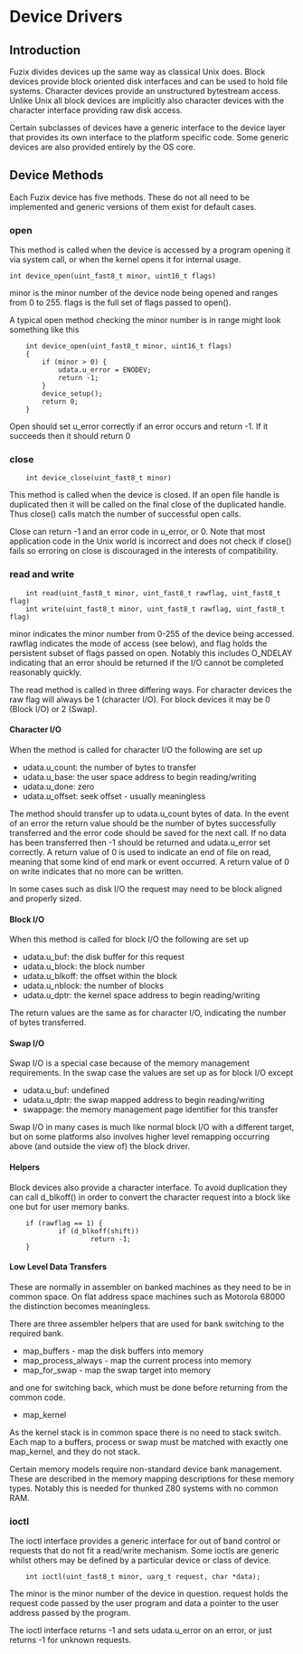 # Device Drivers

## Introduction

Fuzix divides devices up the same way as classical Unix does. Block devices
provide block oriented disk interfaces and can be used to hold file systems.
Character devices provide an unstructured bytestream access. Unlike Unix all
block devices are implicitly also character devices with the character
interface providing raw disk access.

Certain subclasses of devices have a generic interface to the device layer
that provides its own interface to the platform specific code. Some generic
devices are also provided entirely by the OS core.

## Device Methods

Each Fuzix device has five methods. These do not all need to be implemented
and generic versions of them exist for default cases.

### open

This method is called when the device is accessed by a program opening it
via system call, or when the kernel opens it for internal usage. 

```
int device_open(uint_fast8_t minor, uint16_t flags)
````

minor is the minor number of the device node being opened and ranges from 0
to 255. flags is the full set of flags passed to open().

A typical open method checking the minor number is in range might look
something like this

````
    int device_open(uint_fast8_t minor, uint16_t flags)
    {
        if (minor > 0) {
            udata.u_error = ENODEV;
            return -1;
        }
        device_setup();
        return 0;
    }
````

Open should set u_error correctly if an error occurs and return -1. If it
succeeds then it should return 0

### close
````
    int device_close(uint_fast8_t minor)
````
This method is called when the device is closed. If an open file handle is
duplicated then it will be called on the final close of the duplicated
handle. Thus close() calls match the number of successful open calls.

Close can return -1 and an error code in u_error, or 0. Note that most
application code in the Unix world is incorrect and does not check if close()
fails so erroring on close is discouraged in the interests of compatibility.

### read and write
````
    int read(uint_fast8_t minor, uint_fast8_t rawflag, uint_fast8_t flag)
    int write(uint_fast8_t minor, uint_fast8_t rawflag, uint_fast8_t flag)
````
minor indicates the minor number from 0-255 of the device being accessed.
rawflag indicates the mode of access (see below), and flag holds the
persistent subset of flags passed on open. Notably this includes O_NDELAY
indicating that an error should be returned if the I/O cannot be completed
reasonably quickly.

The read method is called in three differing ways. For character devices
the raw flag will always be 1 (character I/O). For block devices it may be
0 (Block I/O) or 2 (Swap).


#### Character I/O

When the method is called for character I/O the following are set up

* udata.u_count: the number of bytes to transfer
* udata.u_base: the user space address to begin reading/writing
* udata.u_done: zero
* udata.u_offset: seek offset - usually meaningless

The method should transfer up to udata.u_count bytes of data. In the event
of an error the return value should be the number of bytes successfully
transferred and the error code should be saved for the next call. If no data
has been transferred then -1 should be returned and udata.u_error set
correctly. A return value of 0 is used to indicate an end of file on read,
meaning that some kind of end mark or event occurred. A return value of 0 on
write indicates that no more can be written.

In some cases such as disk I/O the request may need to be block aligned and
properly sized.

#### Block I/O

When this method is called for block I/O the following are set up

* udata.u_buf: the disk buffer for this request
* udata.u_block: the block number
* udata.u_blkoff: the offset within the block
* udata.u_nblock: the number of blocks
* udata.u_dptr: the kernel space address to begin reading/writing

The return values are the same as for character I/O, indicating the number
of bytes transferred.

#### Swap I/O

Swap I/O is a special case because of the memory management requirements. In
the swap case the values are set up as for block I/O except

* udata.u_buf: undefined
* udata.u_dptr: the swap mapped address to begin reading/writing
* swappage: the memory management page identifier for this transfer

Swap I/O in many cases is much like normal block I/O with a different
target, but on some platforms also involves higher level remapping occurring
above (and outside the view of) the block driver.

#### Helpers

Block devices also provide a character interface. To avoid duplication they
can call d_blkoff() in order to convert the character request into a block
like one but for user memory banks.

````
    if (rawflag == 1) {
            if (d_blkoff(shift))
                    return -1;
    }
````

#### Low Level Data Transfers

These are normally in assembler on banked machines as they need to be in
common space. On flat address space machines such as Motorola 68000 the
distinction becomes meaningless.

There are three assembler helpers that are used for bank switching to the
required bank.

* map_buffers - map the disk buffers into memory
* map_process_always - map the current process into memory
* map_for_swap - map the swap target into memory

and one for switching back, which must be done before returning from the
common code.

* map_kernel

As the kernel stack is in common space there is no need to stack switch.
Each map to a buffers, process or swap must be matched with exactly one
map_kernel, and they do not stack.

Certain memory models require non-standard device bank management. These are
described in the memory mapping descriptions for these memory types. Notably
this is needed for thunked Z80 systems with no common RAM.

### ioctl

The ioctl interface provides a generic interface for out of band control or
requests that do not fit a read/write mechanism. Some ioctls are generic
whilst others may be defined by a particular device or class of device.

````
    int ioctl(uint_fast8_t minor, uarg_t request, char *data);
````

The minor is the minor number of the device in question. request holds the
request code passed by the user program and data a pointer to the user
address passed by the program.

The ioctl interface returns -1 and sets udata.u_error on an error, or just
returns -1 for unknown requests.

